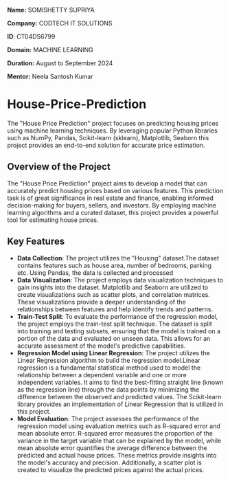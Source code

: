 **Name:** SOMISHETTY SUPRIYA

**Company:** CODTECH IT SOLUTIONS

**ID**: CT04DS6799

**Domain:** MACHINE LEARNING

**Duration:** August to September 2024

**Mentor:** Neela Santosh Kumar

# House-Price-Prediction
The "House Price Prediction" project focuses on predicting housing prices using machine learning techniques. By leveraging popular Python libraries such as NumPy, Pandas, Scikit-learn (sklearn), Matplotlib, Seaborn this project provides an end-to-end solution for accurate price estimation.
## Overview of the Project
The "House Price Prediction" project aims to develop a model that can accurately predict housing prices based on various features. This prediction task is of great significance in real estate and finance, enabling informed decision-making for buyers, sellers, and investors. By employing machine learning algorithms and a curated dataset, this project provides a powerful tool for estimating house prices.
## Key Features
* **Data Collection**: The project utilizes the "Housing" dataset.The dataset contains features such as house area, number of bedrooms, parking etc. Using Pandas, the data is collected and processed
*  **Data Visualization**: The project employs data visualization techniques to gain insights into the dataset. Matplotlib and Seaborn are utilized to create visualizations such as scatter plots, and correlation matrices. These visualizations provide a deeper understanding of the relationships between features and help identify trends and patterns.
*  **Train-Test Split**: To evaluate the performance of the regression model, the project employs the train-test split technique. The dataset is split into training and testing subsets, ensuring that the model is trained on a portion of the data and evaluated on unseen data. This allows for an accurate assessment of the model's predictive capabilities.
*  **Regression Model using Linear Regression**: The project utilizes the Linear Regression algorithm to build the regression model.Linear regression is a fundamental statistical method used to model the relationship between a dependent variable and one or more independent variables. It aims to find the best-fitting straight line (known as the regression line) through the data points by minimizing the difference between the observed and predicted values. The Scikit-learn library provides an implementation of Linear Regression that is utilized in this project.
*  **Model Evaluation**: The project assesses the performance of the regression model using evaluation metrics such as R-squared error and mean absolute error. R-squared error measures the proportion of the variance in the target variable that can be explained by the model, while mean absolute error quantifies the average difference between the predicted and actual house prices. These metrics provide insights into the model's accuracy and precision. Additionally, a scatter plot is created to visualize the predicted prices against the actual prices.
